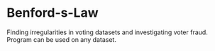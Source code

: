 # Benford-s-Law
Finding irregularities in voting datasets and investigating voter fraud. Program can be used on any dataset.
